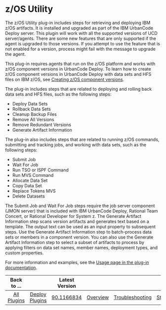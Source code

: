 # z/OS Utility

The z/OS Utility plug-in includes steps for retrieving and deploying IBM z/OS artifacts. It is installed and upgraded as part of the IBM UrbanCode Deploy server. This plugin will work with all the supported versions of UCD server/agents. There are some new features that are only supported if the agent is upgraded to those versions. If you attempt to use the feature that is not enabled for a version, process might fail with the message to upgrade the agent.

This plug-in requires agents that run on the z/OS platform and works with z/OS component versions in UrbanCode Deploy.
To learn how to create z/OS component versions in UrbanCode Deploy with data sets and HFS files on IBM z/OS, see [Creating z/OS component versions](https://www.ibm.com/docs/en/urbancode-deploy/7.3.1?topic=platform-creating-zos-component-versions).

The plug-in includes steps that are related to deploying and rolling back data sets and HFS files, such as the following steps:

* Deploy Data Sets
* Rollback Data Sets
* Cleanup Backup Files
* Remove All Versions
* Remove Redundant Versions
* Generate Artifact Information

The plug-in also includes steps that are related to running z/OS commands, submitting and tracking jobs, and working with data sets, such as the following steps:

* Submit Job
* Wait For Job
* Run TSO or ISPF Command
* Run MVS Command
* Allocate Data Set
* Copy Data Set
* Replace Tokens MVS
* Delete Datasets

The Submit Job and Wait For Job steps require the job server component (JMON server) that is included with IBM UrbanCode Deploy, Rational Team Concert, or Rational Developer for System z.
The Generate Artifact Information step scans version artifacts and generates text based on a template. The output text can be used as an input property to subsequent steps. Use the Generate Artifact Information step to batch-process data sets or members in a component version. You can also use the Generate Artifact Information step to select a subset of artifacts to process by applying filters on data set names, member names, deployment types, and custom properties.

For more information and examples, see the [Usage page in the plug-in documentation](usage.md).

|          Back to ...          |                                |                                                        Latest Version                                                         |                         |                                       |                   |                   |                           |
|:-----------------------------:|:------------------------------:|:-----------------------------------------------------------------------------------------------------------------------------:|:-----------------------:|:-------------------------------------:|:-----------------:|:-----------------:|:-------------------------:|
| [All Plugins](../../index.md) | [Deploy Plugins](../README.md) | [90.1166834](https://raw.githubusercontent.com/UrbanCode/IBM-UCD-PLUGINS/main/files/zos-deploy/ucd-zos-deploy-90.1166834.zip) | [Overview](overview.md) | [Troubleshooting](troubleshooting.md) | [Steps](steps.md) | [Usage](usage.md) | [Downloads](downloads.md) |
